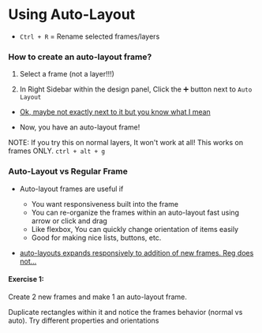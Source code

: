 # Using Auto-Layout

- `Ctrl + R` = Rename selected frames/layers 

### How to create an auto-layout frame?
1. Select a frame (not a layer!!!)

2. In Right Sidebar within the design panel, Click the ➕ button next to `Auto Layout`

- [Ok, maybe not exactly next to it but you know what I mean](../assets/auto-layout.png)

- Now, you have an auto-layout frame!

NOTE: If you try this on normal layers, It won't work at all! This works on frames ONLY. `ctrl + alt + g`

### Auto-Layout vs Regular Frame
- Auto-layout frames are useful if
    - You want responsiveness built into the frame
    - You can re-organize the frames within an auto-layout fast using arrow or click and drag
    - Like flexbox, You can quickly change orientation of items easily
    - Good for making nice lists, buttons, etc.

- [auto-layouts expands responsively to addition of new frames. Reg does not...](../assets/auto-vs-reg.png)

#### Exercise 1:

Create 2 new frames and make 1 an auto-layout frame.

Duplicate rectangles within it and notice the frames behavior (normal vs auto). Try different properties and orientations